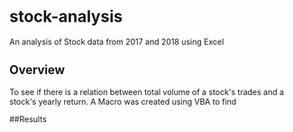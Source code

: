 # stock-analysis
An analysis of Stock data from 2017 and 2018 using Excel

## Overview
To see if there is a relation between total volume of a stock's trades and a stock's yearly return. A Macro was created using VBA to find 

##Results
